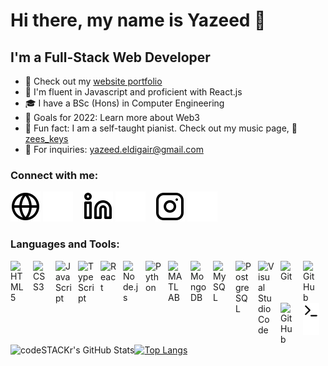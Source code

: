# Hi there, my name is Yazeed 👋 

## I'm a Full-Stack Web Developer

- 🔭 Check out my [website portfolio](https://yazeedeldigair.netlify.app/) 
- 🌟 I'm fluent in Javascript and proficient with React.js
- 🎓 I have a BSc (Hons) in Computer Engineering
- 🥅 Goals for 2022: Learn more about Web3
- 🎵 Fun fact: I am a self-taught pianist. Check out my music page, 🎹[zees_keys](https://www.instagram.com/zees_keys/)
- 📧 For inquiries: yazeed.eldigair@gmail.com


### Connect with me:

[![website](./img/globe-light.svg)](https://yazeedeldigair.netlify.app#gh-light-mode-only)
[![website](./img/globe-dark.svg)](https://yazeedeldigair.netlify.app#gh-dark-mode-only)
&nbsp;&nbsp;
[![website](./img/linkedin-light.svg)](https://linkedin.com/in/yazeedeld#gh-light-mode-only)
[![website](./img/linkedin-dark.svg)](https://linkedin.com/in/yazeedeld#gh-dark-mode-only)
&nbsp;&nbsp;
[![website](./img/instagram-light.svg)](https://instagram.com/zees_keys#gh-light-mode-only)
[![website](./img/instagram-dark.svg)](https://instagram.com/zees_keys#gh-dark-mode-only)

### Languages and Tools:

[<img align="left" alt="HTML5" width="26px" src="https://cdn.jsdelivr.net/gh/devicons/devicon/icons/html5/html5-original.svg" style="padding-right:10px;" />][mygithub]
[<img align="left" alt="CSS3" width="26px" src="https://cdn.jsdelivr.net/gh/devicons/devicon/icons/css3/css3-original.svg" style="padding-right:10px;" />][mygithub]
[<img align="left" alt="JavaScript" width="26px" src="https://cdn.jsdelivr.net/gh/devicons/devicon/icons/javascript/javascript-original.svg" style="padding-right:10px;" />][mygithub]
[<img align="left" alt="TypeScript" width="26px" src="https://cdn.jsdelivr.net/gh/devicons/devicon/icons/typescript/typescript-original.svg" style="padding-right:10px;" />][mygithub]
[<img align="left" alt="React" width="26px" src="https://cdn.jsdelivr.net/gh/devicons/devicon/icons/react/react-original.svg" style="padding-right:10px;" />][mygithub]
[<img align="left" alt="Node.js" width="26px" src="https://cdn.jsdelivr.net/gh/devicons/devicon/icons/nodejs/nodejs-original.svg" style="padding-right:10px;" />][mygithub]
[<img align="left" alt="Python" width="26px" src="https://cdn.jsdelivr.net/gh/devicons/devicon/icons/python/python-original.svg" style="padding-right:10px;" />][mygithub]
[<img align="left" alt="MATLAB" width="26px" src="https://cdn.jsdelivr.net/gh/devicons/devicon/icons/matlab/matlab-original.svg" style="padding-right:10px;" />][mygithub]
[<img align="left" alt="MongoDB" width="26px" src="https://cdn.jsdelivr.net/gh/devicons/devicon/icons/mongodb/mongodb-original.svg" style="padding-right:10px;" />][mygithub]
[<img align="left" alt="MySQL" width="26px" src="https://cdn.jsdelivr.net/gh/devicons/devicon/icons/mysql/mysql-original.svg" style="padding-right:10px;" />][mygithub]
[<img align="left" alt="PostgreSQL" width="26px" src="https://cdn.jsdelivr.net/gh/devicons/devicon/icons/postgresql/postgresql-original.svg" style="padding-right:10px;" />][mygithub]
[<img align="left" alt="Visual Studio Code" width="26px" src="https://cdn.jsdelivr.net/gh/devicons/devicon/icons/vscode/vscode-original.svg" style="padding-right:10px;" />][mygithub]
[<img align="left" alt="Git" width="26px" src="https://cdn.jsdelivr.net/gh/devicons/devicon/icons/git/git-original.svg" style="padding-right:10px;" />][mygithub]
[<img align="left" alt="GitHub" width="26px" src="https://user-images.githubusercontent.com/3369400/139447912-e0f43f33-6d9f-45f8-be46-2df5bbc91289.png" style="padding-right:10px;" />](https://github.com/YazeedEld#gh-dark-mode-only)
[<img align="left" alt="GitHub" width="26px" src="https://user-images.githubusercontent.com/3369400/139448065-39a229ba-4b06-434b-bc67-616e2ed80c8f.png" style="padding-right:10px;" />](https://github.com/YazeedEld#gh-light-mode-only)
[<img align="left" alt="Terminal" width="26px" src="./img/terminal-light.svg" />](https://github.com/YazeedEld#gh-light-mode-only)
[<img align="left" alt="Terminal" width="26px" src="./img/terminal-dark.svg" />](https://github.com/YazeedEld#gh-dark-mode-only)

<br />
<br />

---

<img align="left" alt="codeSTACKr's GitHub Stats" src="https://github-readme-stats.vercel.app/api?username=YazeedEld&show_icons=true&hide_border=false&title_color=ff652f&icon_color=FFE400&bg_color=09131B&text_color=ffffff&border_color=0c1a25" />

---

<br />

[![Top Langs](https://github-readme-stats.vercel.app/api/top-langs/?username=YazeedEld&show_icons=true&hide_border=false&title_color=ff652f&icon_color=FFE400&bg_color=09131B&text_color=ffffff&border_color=0c1a25)](https://github.com/anuraghazra/github-readme-stats)


[mygithub]: https://github.com/YazeedEld/YazeedEld